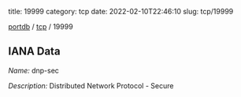 title: 19999
category: tcp
date: 2022-02-10T22:46:10
slug: tcp/19999

[portdb](/) / [tcp](/category/tcp.html) / 19999


## IANA Data

_Name:_ dnp-sec

_Description:_ Distributed Network Protocol - Secure

